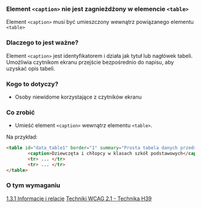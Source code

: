 ### Element `<caption>` nie jest zagnieżdżony w elemencie `<table>`

Element `<caption>` musi być umieszczony wewnątrz powiązanego elementu `<table>`

### Dlaczego to jest ważne?

Element `<caption>` jest identyfikatorem i działa jak tytuł lub nagłówek tabeli. Umożliwia czytnikom ekranu przejście bezpośrednio do napisu, aby uzyskać opis tabeli.

### Kogo to dotyczy?

- Osoby niewidome korzystające z czytników ekranu
 
### Co zrobić

- Umieść element `<caption>` wewnątrz elementu `<table>`.

Na przykład:

``` html
<table id="data_table1" border="1" summary="Prosta tabela danych przedstawiająca liczbę chłopców i dziewcząt w każdej klasie szkoły podstawowej">
        <caption>Dziewczęta i chłopcy w klasach szkół podstawowych</caption>
        <tr> ... </tr>
        <tr> ... </tr>
</table>
```

### O tym wymaganiu

[1.3.1 Informacje i relacje](https://wcag.lepszyweb.pl/#info-and-relationships)
[Techniki WCAG 2.1 - Technika H39](https://www.w3.org/WAI/WCAG21/Techniques/html/H39)